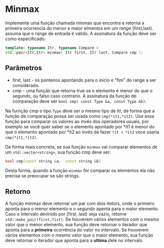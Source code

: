 # Minmax

Implemente uma função chamada minmax que encontra e retorna a primeira ocorrencia do menor e maior elmentos em um _range_ \[first,last).
assuma que o range de entrada é válido. A assinatura da função deve ser como especificado:
```c++
template< typename Itr, typename Compare >
std::pair<Itr,Itr> minmax( Itr first, Itr last, Compare cmp );
```

## Parâmetros
- first, last - os ponteiros apontando para o inicio e "fim" do range a ser considerado.
- cmp - uma função que retorna true se o elemento é menor do que o segundo, ou falso caso contrário. A assinatura da função de comparação
deve ser ``bool cmp( const Type &a, const Type &b)``.

Na furnção cmp o tipo `Type` deve ser o mesmo tipo de Itr, de forma que a função de comparação possa ser usada como `cmp(*it1,*it2)`. Use essa função para
comparar os valores ao invés dos operadores usuais, por exemplo se você quer saber se o elemento apontado por \*it1 é menor do que o elemento apontado por \*it2
ao invés de fazer ``*it < *it2`` voce usaria ``cmp(*it1,*it2)``.

De forma mais concreta, se sua função ``minmax`` vai comparar elementos de um ``std::vector<string>``, sua função cmp deve ser:
```c++
bool cmp(const string &a,  const string &b)
```
Desta forma, quando a função ``minmax`` for comparar os elementos ela não precisa se preocupar se são strings.

## Retorno
A função minmax deve retornar um par com dois itetors, onde o primeiro aponta para o menor elemento e o segundo apenta para o maior elemento.
Caso o intervalo devinido por \[first, last\) seja vazio, retorne ``std::make_pair(first,fist)``. Se houverem vários elementos com o mesmo
valor que o menor elemento, sua função deve retornar o iterador que aponta para a __primeira__ ocorrência do valor no intervalo. Se houverem vários
elementos com o mesmo valor que o maior elemento, sua função deve retornar o iterador que aponta para a __ultima__ dele no intervalo.
